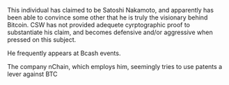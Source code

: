 <!-- TITLE: Craig Wright -->
<!-- SUBTITLE: Fake Satoshi -->

This individual has claimed to be Satoshi Nakamoto, and apparently has been able to convince some other that he is truly the visionary behind Bitcoin. CSW has not provided adequete cyrptographic proof to substantiate his claim, and becomes defensive and/or aggressive when pressed on this subject.

He frequently appears at Bcash events.

The company nChain, which employs him, seemingly tries to use patents a lever against BTC